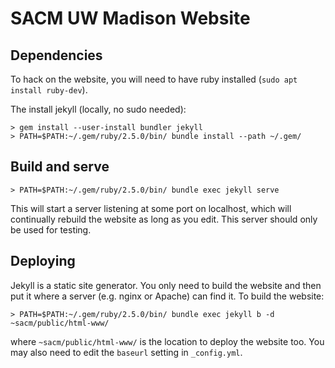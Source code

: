 # SACM UW Madison Website

## Dependencies

To hack on the website, you will need to have ruby installed (`sudo apt install ruby-dev`).

The install jekyll (locally, no sudo needed):

```console
> gem install --user-install bundler jekyll
> PATH=$PATH:~/.gem/ruby/2.5.0/bin/ bundle install --path ~/.gem/
```

## Build and serve

```console
> PATH=$PATH:~/.gem/ruby/2.5.0/bin/ bundle exec jekyll serve
```

This will start a server listening at some port on localhost, which will continually rebuild the website as long as you edit. This server should only be used for testing.

## Deploying

Jekyll is a static site generator. You only need to build the website and then put it where a server (e.g. nginx or Apache) can find it. To build the website:

```console
> PATH=$PATH:~/.gem/ruby/2.5.0/bin/ bundle exec jekyll b -d ~sacm/public/html-www/
```

where `~sacm/public/html-www/` is the location to deploy the website too. You may also need to edit the `baseurl` setting in `_config.yml`.
